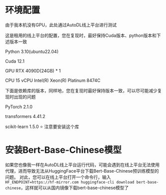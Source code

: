 # 环境配置
由于我本机没有GPU，此处通过AutoDL线上平台进行测试

这是租用的线上平台的配置，您在复现时，最好保持Cuda版本、python版本和下述版本一致

Python  3.10(ubuntu22.04)

Cuda    12.1

GPU     RTX 4090D(24GB) * 1

CPU     15 vCPU Intel(R) Xeon(R) Platinum 8474C



下面是依赖库的版本，同样地，您在复现时最好保持版本一致，可以尽可能减少复现时出现的问题

PyTorch           2.1.0

transformers      4.41.2

scikit-learn      1.5.0 ⭐ 注意要安装这个库


# 安装Bert-Base-Chinese模型
如果您也像我一样在AutoDL线上平台运行代码，可能会遇到在线上平台无法使用代理，进而导致无法从HuggingFace平台下载Bert-Base-Chinese预训练模型的问题。
对此，您可以在线上平台打开一个命令行，输入`HF_ENDPOINT=https://hf-mirror.com huggingface-cli download bert-base-chinese`，这样就可以从国内镜像下载bert-base-chinese模型了